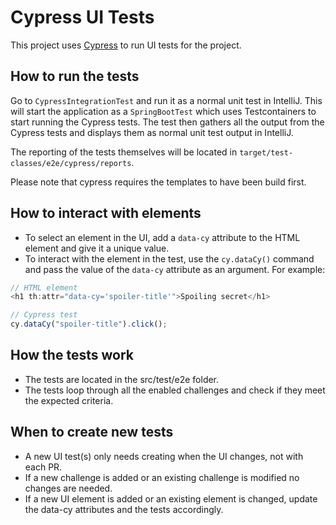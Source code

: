 # Cypress UI Tests

This project uses [Cypress](https://www.cypress.io/) to run UI tests for the project.

## How to run the tests

Go to `CypressIntegrationTest` and run it as a normal unit test in IntelliJ. This will start the application as
a `SpringBootTest` which uses Testcontainers to start running the Cypress tests.
The test then gathers all the output from the Cypress tests and displays them as normal unit test output in IntelliJ.

The reporting of the tests themselves will be located in `target/test-classes/e2e/cypress/reports`.

Please note that cypress requires the templates to have been build first.

## How to interact with elements

- To select an element in the UI, add a `data-cy` attribute to the HTML element and give it a unique value.
- To interact with the element in the test, use the `cy.dataCy()` command and pass the value of the `data-cy` attribute
  as an argument. For example:

```javascript
// HTML element
<h1 th:attr="data-cy='spoiler-title'">Spoiling secret</h1>

// Cypress test
cy.dataCy("spoiler-title").click();
```

## How the tests work

- The tests are located in the src/test/e2e folder.
- The tests loop through all the enabled challenges and check if they meet the expected criteria.

## When to create new tests

- A new UI test(s) only needs creating when the UI changes, not with each PR.
- If a new challenge is added or an existing challenge is modified no changes are needed.
- If a new UI element is added or an existing element is changed, update the data-cy attributes and the tests
  accordingly.
